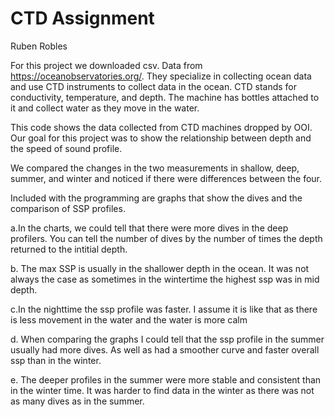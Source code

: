 # CTD Assignment 
Ruben Robles

For this project we downloaded csv. Data from https://oceanobservatories.org/. They specialize in collecting ocean data and use CTD instruments to collect data in the ocean. CTD stands for conductivity, temperature, and depth. The machine has bottles attached to it and collect water as they move in the water. 

This code shows the data collected from CTD machines dropped by OOI. Our goal for this project was to show
the relationship between depth and the speed of sound profile.

We compared the changes in the two measurements in shallow, deep, summer, and winter and noticed if there were 
differences between the four. 

Included with the programming are graphs that show the dives and the comparison of SSP profiles. 

a.In the charts, we could tell that there were more dives in the deep profilers. You can tell the number of dives by the number 
of times the depth returned to the intitial depth. 

b. The max SSP is usually in the shallower depth in the ocean. It was not always the case as sometimes in the wintertime the highest ssp was in mid depth.

c.In the nighttime the ssp profile was faster. I assume it is like that as there is less movement in the water and the water is  more calm

d. When comparing the graphs I could tell that the ssp profile in the summer usually had more dives. As well as had a smoother curve and faster overall ssp than in the winter. 

e. The deeper profiles in the summer were more stable and consistent than in the winter time. It was harder to find data in the winter as there was not as many dives as in the summer. 
